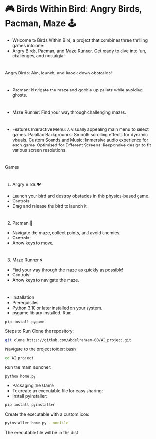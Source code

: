 # 🎮 Birds Within Bird: Angry Birds, Pacman, Maze 🕹️
* Welcome to Birds Within Bird, a project that combines three thrilling games into one:
* Angry Birds, Pacman, and Maze Runner. Get ready to dive into fun, challenges, and nostalgia!
#
 Angry Birds: Aim, launch, and knock down obstacles!
#
* Pacman: Navigate the maze and gobble up pellets while avoiding ghosts.
#
* Maze Runner: Find your way through challenging mazes.
#
* Features
Interactive Menu: A visually appealing main menu to select games.
Parallax Backgrounds: Smooth scrolling effects for dynamic visuals.
Custom Sounds and Music: Immersive audio experience for each game.
Optimized for Different Screens: Responsive design to fit various screen resolutions.
#
 Games
#
1. Angry Birds 🐦
* Launch your bird and destroy obstacles in this physics-based game.
* Controls:
* Drag and release the bird to launch it.
#
2. Pacman 👻
* Navigate the maze, collect points, and avoid enemies.
* Controls:
* Arrow keys to move.
#
3. Maze Runner 🌀
*  Find your way through the maze as quickly as possible!
*  Controls:
* Arrow keys to navigate the maze.
#
* Installation
* Prerequisites
* Python 3.10 or later installed on your system.
* pygame library installed. Run:
```bash
pip install pygame
```
Steps to Run
Clone the repository:
```bash
git clone https://github.com/Abdelraheem-00/AI_project.git
```
Navigate to the project folder:
bash
```bash
cd AI_project
```
Run the main launcher:
```bash
python home.py
```
* Packaging the Game
* To create an executable file for easy sharing:
* Install pyinstaller:
```bash
pip install pyinstaller
```
Create the executable with a custom icon:
```bash
pyinstaller home.py --onefile
```
The executable file will be in the dist
